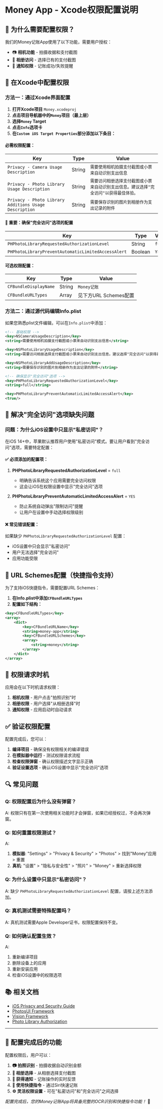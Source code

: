 # Money App - Xcode权限配置说明

## 📱 为什么需要配置权限？

我们的Money记账App使用了以下功能，需要用户授权：
- 📷 **相机功能** - 拍摄收据和支付截图
- 📸 **相册访问** - 选择已有的支付截图
- 🔔 **通知权限** - 记账成功/失败提醒

## 🔧 在Xcode中配置权限

### 方法一：通过Xcode界面配置

1. **打开Xcode项目** `Money.xcodeproj`
2. **点击项目导航器中的`Money`项目（最上层）**
3. **选择`Money` Target**
4. **点击`Info`选项卡**
5. **在`Custom iOS Target Properties`部分添加以下条目：**

#### 必需权限配置：

| Key | Type | Value |
|-----|------|-------|
| `Privacy - Camera Usage Description` | String | `需要使用相机拍摄支付截图或小票来自动识别支出信息` |
| `Privacy - Photo Library Usage Description` | String | `需要访问相册选择支付截图或小票来自动识别支出信息。建议选择"完全访问"以获得最佳体验。` |
| `Privacy - Photo Library Additions Usage Description` | String | `需要保存识别的图片到相册作为支出记录的附件` |

#### 🔑 重要：确保"完全访问"选项的配置

| Key | Type | Value |
|-----|------|-------|
| `PHPhotoLibraryRequestedAuthorizationLevel` | String | `full` |
| `PHPhotoLibraryPreventAutomaticLimitedAccessAlert` | Boolean | `YES` |

#### 可选权限配置：

| Key | Type | Value |
|-----|------|-------|
| `CFBundleDisplayName` | String | `Money记账` |
| `CFBundleURLTypes` | Array | 见下方URL Schemes配置 |

### 方法二：通过源代码编辑Info.plist

如果您熟悉plist文件编辑，可以在`Info.plist`中添加：

```xml
<!-- 基础权限 -->
<key>NSCameraUsageDescription</key>
<string>需要使用相机拍摄支付截图或小票来自动识别支出信息</string>

<key>NSPhotoLibraryUsageDescription</key>
<string>需要访问相册选择支付截图或小票来自动识别支出信息。建议选择"完全访问"以获得最佳体验。</string>

<key>NSPhotoLibraryAddUsageDescription</key>
<string>需要保存识别的图片到相册作为支出记录的附件</string>

<!-- 确保显示"完全访问"选项 -->
<key>PHPhotoLibraryRequestedAuthorizationLevel</key>
<string>full</string>

<key>PHPhotoLibraryPreventAutomaticLimitedAccessAlert</key>
<true/>
```

## 🚨 解决"完全访问"选项缺失问题

### 问题：为什么iOS设置中只显示"私密访问"？

在iOS 14+中，苹果默认推荐用户使用"私密访问"模式。要让用户看到"完全访问"选项，需要特定配置：

#### ✅ 必须添加的配置项：

1. **PHPhotoLibraryRequestedAuthorizationLevel** = `full`
   - 明确告诉系统这个应用需要完全访问权限
   - 这会让iOS在权限设置中显示"完全访问"选项

2. **PHPhotoLibraryPreventAutomaticLimitedAccessAlert** = `YES`
   - 防止系统自动弹出"限制访问"提醒
   - 让用户在设置中手动选择权限级别

#### ❌ 常见错误配置：

如果缺少 `PHPhotoLibraryRequestedAuthorizationLevel` 配置：
- iOS设置中只会显示"私密访问"
- 用户无法选择"完全访问"
- 应用功能受限

## 📲 URL Schemes配置（快捷指令支持）

为了支持iOS快捷指令，需要配置URL Schemes：

1. **在Info.plist中添加`CFBundleURLTypes`**
2. **配置如下结构：**

```xml
<key>CFBundleURLTypes</key>
<array>
    <dict>
        <key>CFBundleURLName</key>
        <string>money-app</string>
        <key>CFBundleURLSchemes</key>
        <array>
            <string>money</string>
        </array>
    </dict>
</array>
```

## 🎯 权限请求时机

应用会在以下时机请求权限：

1. **相机权限** - 用户点击"拍照识别"时
2. **相册权限** - 用户选择"从相册选择"时
3. **通知权限** - 应用启动时自动请求

## ✅ 验证权限配置

配置完成后，您可以：

1. **编译项目** - 确保没有权限相关的编译错误
2. **在模拟器中运行** - 测试权限请求流程
3. **检查权限弹窗** - 确认权限描述文字显示正确
4. **验证设置选项** - 确认iOS设置中显示"完全访问"选项

## 🔍 常见问题

### Q: 权限配置后为什么没有弹窗？
A: 权限只有在第一次使用相关功能时才会弹窗，如果已经授权过，不会再次弹窗。

### Q: 如何重置权限测试？
A: 
1. **模拟器**: "Settings" > "Privacy & Security" > "Photos" > 找到"Money"应用 > 重置
2. **真机**: "设置" > "隐私与安全性" > "照片" > "Money" > 重新选择权限

### Q: 为什么设置中只显示"私密访问"？
A: 缺少 `PHPhotoLibraryRequestedAuthorizationLevel` 配置，请按上述方法添加。

### Q: 真机测试需要特殊配置吗？
A: 真机测试需要Apple Developer证书，权限配置保持不变。

### Q: 如何确认配置生效？
A: 
1. 重新编译项目
2. 删除设备上的应用
3. 重新安装应用
4. 检查iOS设置中的权限选项

## 📚 相关文档

- [iOS Privacy and Security Guide](https://developer.apple.com/documentation/bundleresources/information_property_list/protected_resources)
- [PhotosUI Framework](https://developer.apple.com/documentation/photosui)
- [Vision Framework](https://developer.apple.com/documentation/vision)
- [Photo Library Authorization](https://developer.apple.com/documentation/photokit/phphotolibrary/authorizationstatus)

---

## 🎉 配置完成后的功能

配置权限后，用户可以：

1. **📷 拍照识别** - 拍摄收据自动识别金额
2. **📸 相册选择** - 从相册选择支付截图
3. **🔔 获得通知** - 记账操作的实时反馈
4. **🔗 使用快捷指令** - 通过Siri快速记账
5. **⚙️ 灵活权限设置** - 可在"私密访问"和"完全访问"之间选择

*配置完成后，您的Money记账App将具备完整的OCR识别和快捷指令功能！* 🎯 